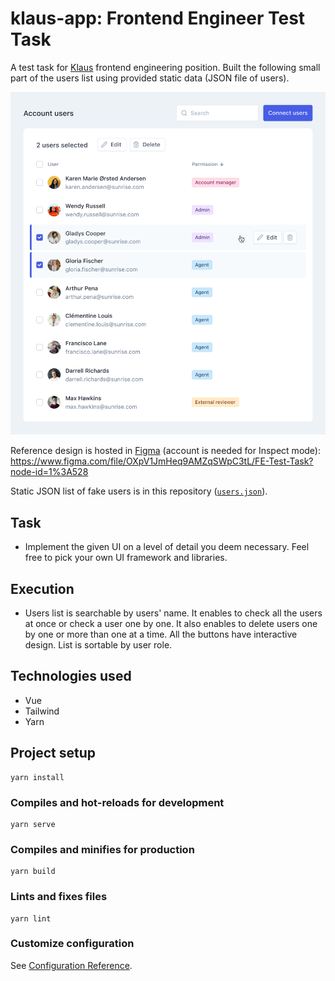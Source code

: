 # klaus-app: Frontend Engineer Test Task 

A test task for [Klaus](https://www.klausapp.com) frontend engineering position.
Built the following small part of the users list using provided static data (JSON file of users).

<img src="./src/assets/images/reference.png" alt="Reference" width="780" />

Reference design is hosted in [Figma](https://www.figma.com/) (account is needed for Inspect mode):
https://www.figma.com/file/OXpV1JmHeq9AMZqSWpC3tL/FE-Test-Task?node-id=1%3A528

Static JSON list of fake users is in this repository ([`users.json`](users.json)).


## Task

* Implement the given UI on a level of detail you deem necessary. Feel free to pick your own UI framework and libraries.


## Execution

* Users list is searchable by users' name. It enables to check all the users at once or check a user one by one. It also enables to delete users one by one or more than one at a time. All the buttons have interactive design. List is sortable by user role.


## Technologies used

- Vue
- Tailwind
- Yarn


## Project setup
```
yarn install
```

### Compiles and hot-reloads for development
```
yarn serve
```

### Compiles and minifies for production
```
yarn build
```

### Lints and fixes files
```
yarn lint
```

### Customize configuration
See [Configuration Reference](https://cli.vuejs.org/config/).
